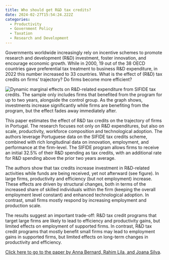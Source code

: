 ```yaml
---
title: Who should get R&D tax credits?
date: 2024-02-27T15:54:24.222Z
categories:
  - Productivity
  - Government Policy
  - Taxation
  - Research and Development
---
```

Governments worldwide increasingly rely on incentive schemes to promote research and development (R&D) investment, foster innovation, and encourage economic growth. While in 2000, 19 out of the 38 OECD countries gave preferential tax treatment to business R&D expenditure, in 2022 this number increased to 33 countries. What is the effect of (R&D) tax credits on firms’ trajectory? Do firms become more efficient?

![](https://ucarecdn.com/eb38866d-68cd-4037-8aa1-2eab4f38bf89/ "Dynamic marginal effects on R&D-related expenditure from SIFIDE tax credits. The sample only includes firms that benefited from the program for up to two years, alongside the control group. As the graph shows, investments increase significantly while firms are benefiting from the program, but the effect fades away immediately after.")

This paper estimates the effect of R&D tax credits on the trajectory of firms in Portugal. The research focuses not only on R&D expenditures, but also on scale, productivity, workforce composition and technological adoption. The authors leverage Portuguese data on the SIFIDE tax credits scheme, combined with rich longitudinal data on innovation, employment, and performance at the firm-level. The SIFIDE program allows firms to receive an initial 32.5% of their R&D spending as tax credits, with an additional rate for R&D spending above the prior two years average. 

The authors show that tax credits increase investment in R&D-related activities while funds are being received, yet not afterward (see figure). In large firms, productivity and efficiency (but not employment) increase. These effects are driven by structural changes, both in terms of the increased share of skilled individuals within the firm (keeping the overall employment level constant) and enhanced technological adoption. In contrast, small firms mostly respond by increasing employment and production scale. 

The results suggest an important trade-off: R&D tax credit programs that target large firms are likely to lead to efficiency and productivity gains, but limited effects on employment of supported firms. In contrast, R&D tax credit programs that mostly benefit small firms may lead to employment gains in supported firms, but limited effects on long-term changes in productivity and efficiency.

[Click here to go to the paper by Anna Bernard, Rahim Lila, and Joana Silva](https://ideas.repec.org/p/mde/wpaper/0176.html).